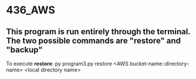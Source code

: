 # 436_AWS

## This program is run entirely through the terminal. The two possible commands are "restore" and "backup"

To execute **restore**: py program3.py restore &lt;AWS bucket-name::directory-name&gt; &lt;local directory name&gt;